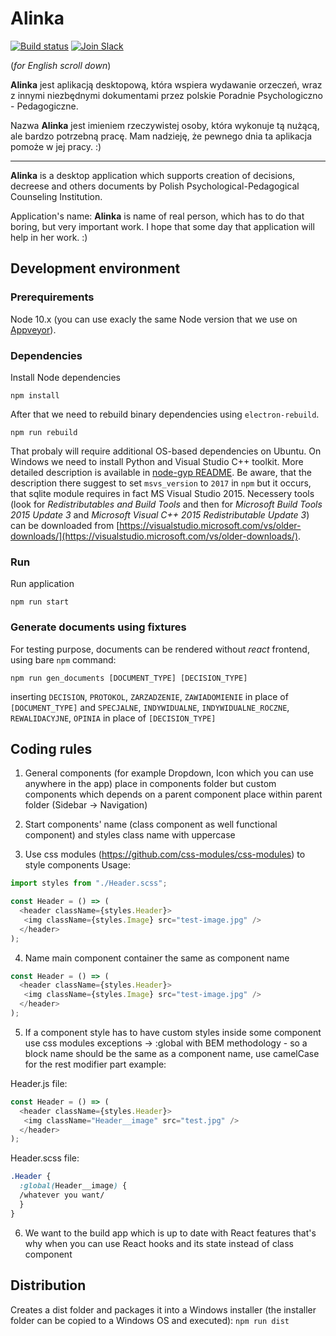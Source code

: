 # Alinka

[![Build status](https://ci.appveyor.com/api/projects/status/t9ku3addyo7jwa2q/branch/master?svg=true)](https://ci.appveyor.com/project/CodeForPoznanBot/alinka-electron/branch/master) [![Join Slack](https://img.shields.io/badge/slack-join%20chat-4a154b)](https://join.slack.com/t/codeforpoznan/shared_invite/enQtNjQ5MTU1MDI0NDA0LWNhYTA3NGQ0MmQ5ODgxODE3ODJlZjc3NWE0NTMzZjhmNDBkN2QwMzNhYWY5OWQ5MGE2OGM3NjAyODBlY2VjNjU)

(_for English scroll down_)

**Alinka** jest aplikacją desktopową, która wspiera wydawanie orzeczeń, wraz z innymi niezbędnymi dokumentami przez polskie Poradnie Psychologiczno - Pedagogiczne.

Nazwa **Alinka** jest imieniem rzeczywistej osoby, która wykonuje tą nużącą, ale bardzo potrzebną pracę. Mam nadzieję, że pewnego dnia ta aplikacja pomoże w jej pracy. :)

---

**Alinka** is a desktop application which supports creation of decisions, decreese and others documents by Polish Psychological-Pedagogical Counseling Institution.

Application's name: **Alinka** is name of real person, which has to do that boring, but very important work. I hope that some day that application will help in her work. :)

## Development environment

### Prerequirements
Node 10.x (you can use exacly the same Node version that we use on [Appveyor](appveyor.yml)).

### Dependencies
Install Node dependencies
```
npm install
```
After that we need to rebuild binary dependencies using `electron-rebuild`.
```
npm run rebuild
```
That probaly will require additional OS-based dependencies on Ubuntu. On Windows we need to install Python and Visual Studio C++ toolkit. More detailed description is available in [node-gyp README](https://github.com/nodejs/node-gyp#on-windows). Be aware, that the description there suggest to set `msvs_version` to `2017` in `npm` but it occurs, that sqlite module requires in fact MS Visual Studio 2015. Necessery tools (look for *Redistributables and Build Tools* and then for *Microsoft Build Tools 2015 Update 3* and *Microsoft Visual C++ 2015 Redistributable Update 3*) can be downloaded from [https://visualstudio.microsoft.com/vs/older-downloads/](https://visualstudio.microsoft.com/vs/older-downloads/).

### Run
Run application
```
npm run start
```

### Generate documents using fixtures
For testing purpose, documents can be rendered without _react_ frontend, using bare `npm` command:
```
npm run gen_documents [DOCUMENT_TYPE] [DECISION_TYPE]
```
inserting `DECISION`, `PROTOKOL`, `ZARZADZENIE`, `ZAWIADOMIENIE` in place of `[DOCUMENT_TYPE]`
and `SPECJALNE`, `INDYWIDUALNE`, `INDYWIDUALNE_ROCZNE`, `REWALIDACYJNE`, `OPINIA` in place of `[DECISION_TYPE]`


## Coding rules

1. General components (for example Dropdown, Icon which you can use anywhere in the app) place in components folder but custom components which depends on a parent component place within parent folder (Sidebar -> Navigation)

2. Start components' name (class component as well functional component) and styles class name with uppercase

3. Use css modules (https://github.com/css-modules/css-modules) to style components
Usage:
```javascript
import styles from "./Header.scss";

const Header = () => (
  <header className={styles.Header}>
   <img className={styles.Image} src="test-image.jpg" />
  </header>
);
```

4. Name main component container the same as component name
```javascript
const Header = () => (
  <header className={styles.Header}>
   <img className={styles.Image} src="test-image.jpg" />
  </header>
);
```

5. If a component style has to have custom styles inside some component use css modules exceptions -> :global with BEM methodology - so a block name should be the same as a component name, use camelCase for the rest modifier part
example:

Header.js file:
```javascript
const Header = () => (
  <header className={styles.Header}>
   <img className="Header__image" src="test.jpg" />
  </header>
);
```

Header.scss file:
```css
.Header {
  :global(Header__image) {
  /whatever you want/
  }
}
```

6. We want to the build app which is up to date with React features that's why when you can use React hooks and its state instead of class component

## Distribution

Creates a dist folder and packages it into a Windows installer (the installer folder can be copied to a Windows OS and executed):
`npm run dist`
